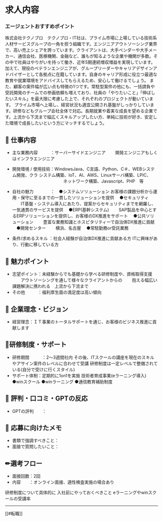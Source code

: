 # 求人内容

### エージェントおすすめポイント
株式会社テクノプロ　テクノプロ・IT社は、プライム市場に上場している技術系人材サービスグループの一角を担う組織です。エンジニアアウトソーシング業界で、高い売上シェアを誇っています。クライアントは、大手ベンダーや大手メーカー、通信会社、医療機関、金融など、誰もが知るような企業や機関が多数。その中で社員はやりがいを持って働き、近年5期連続増収増益を実現しています。 加えて、現役のベテランエンジニアが、グループリーダーやキャリアデザインアドバイザーとして各拠点に在籍しています。自身のキャリア形成に役立つ最適な教育や就業環境をアドバイスしてもらえるため、安心して働けるでしょう。 また、顧客の案件幅が広い点も特徴の1つです。常駐型案件の他にも、一括請負や受託開発のチームでの参画依頼も増えており、社員の「やりたいこと」「伸ばしたいスキル」を最大限に考慮した上で、それぞれのプロジェクトが動いています。 プライム市場へ上場し、経営状況も適宜公開され基盤がしっかりしています。研修などもグループ会社全体で対応。長期就業や着実な成長を望める企業です。上流から下流まで幅広くスキルアップしたい方、単純に技術が好き、安定した環境で成長したいという方にマッチするでしょう。

## 💼 仕事内容
- 主な業務内容　　　：サーバーサイドエンジニア
				　　開発エンジニアもしくはインフラエンジニア
				　　
- 開発環境 / 使用技術：WindowsJava、C言語、Python、C＃、WEBシステム開発、クラ
					システム構築、IoT、AI、AWS、Linuxサーバ構築、LPIC、
　　　　　　　　　　　　ネットワーク構築、Javascript、PHP　等
- 自社の魅力　　　　：　●システムソリューション
						お客様の課題分析から運用・保守に至るまでの一貫したソリューションを提供
					　●セキュリティ
					　　IT基盤・システム導入にあたり、提案からセキュリティまでを網羅し、一気通貫のサービスを提供
					　●ERP(基幹システム)
					　　SAP製品を中心とするERPソリューションを提供し、お客様のDX推進をサポート
					　●公共ソリューション
					　　豊富な業務知識とホスピタリティーで自治体DX推進に貢献
					　●開発センター
					　　横浜、名古屋
					　●常駐勤務or受託業務
					　

- 条件/求めるスキル  ：社会人経験が自治体DX推進に貢献ある方
					ITに興味があり、行動に移している方

## 🌟 魅力ポイント
- 志望ポイント：未経験からでも基礎から学べる研修制度や、資格取得支援
			　　アウトソーシングを通して様々なクライアントからの
			　　抱える幅広い課題解決に携われる　上流から下流まで
- その他　　　：福利厚生面の満足度は高い傾向

## 🎯 企業理念・ビジョン
- 経営理念：ＩＴ事業のトータルサポートを通じ、お客様のビジネス推進に貢献します

## 🏫研修制度・サポート
- 研修期間　　　：2～3週間社内
				その後、ITスクールの講座を現在のスキルやアサイン案件のレベルに合わせて受講
				研修制度は一定レベルで整備されている(自分で受けに行くスタイル)
- サポート体制：定期的に1on1を実施
			   技術者育成事業(eラーニング導入)
			   ●winスクール
			   ●winラーニング
			   ●通信教育補助制度
## 💬 評判・口コミ・GPTの反応
- GPTの評判　　：

## 📝 応募に向けたメモ
- 書類で強調すべきこと：
- 面接で質問したいこと：
## ✏選考フロー
- 面接回数：2回
- 内容　　：オンライン面接、適性検査実施の場合あり

研修制度について具体的に
入社前にやっておくべきこと
eラーニングやwinスクールの受講率

---
[[#転職]]

